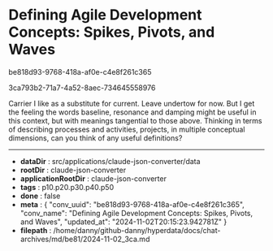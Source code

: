 # Defining Agile Development Concepts: Spikes, Pivots, and Waves

be818d93-9768-418a-af0e-c4e8f261c365

3ca793b2-71a7-4a52-8aec-734645558976

Carrier I like as a substitute for current. Leave undertow for now. But I get the feeling the words baseline, resonance and damping might be useful in this context, but with meanings tangential to those above. Thinking in terms of describing processes and activities, projects, in multiple conceptual dimensions, can you think of any useful definitions?

---

* **dataDir** : src/applications/claude-json-converter/data
* **rootDir** : claude-json-converter
* **applicationRootDir** : claude-json-converter
* **tags** : p10.p20.p30.p40.p50
* **done** : false
* **meta** : {
  "conv_uuid": "be818d93-9768-418a-af0e-c4e8f261c365",
  "conv_name": "Defining Agile Development Concepts: Spikes, Pivots, and Waves",
  "updated_at": "2024-11-02T20:15:23.942781Z"
}
* **filepath** : /home/danny/github-danny/hyperdata/docs/chat-archives/md/be81/2024-11-02_3ca.md